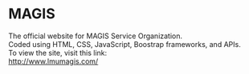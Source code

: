 # MAGIS

The official website for MAGIS Service Organization. <br />
Coded using HTML, CSS, JavaScript, Boostrap frameworks, and APIs. <br />
To view the site, visit this link: <br />
http://www.lmumagis.com/